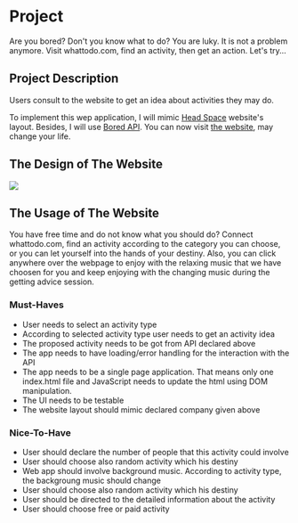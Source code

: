 # Project

Are you bored? Don't you know what to do? You are luky. It is not a problem anymore. Visit whattodo.com, find an activity, then get an action. Let's try...

<h2>Project Description</h2>

Users consult to the website to get an idea about activities they may do. 

To implement this wep application, I will mimic <a href="https://www.headspace.com/">Head Space</a> website's layout. Besides, I will use <a href="https://www.boredapi.com/">Bored API</a>. You can now visit <a href="https://esranurgalipkayahan.github.io/whattodo-project/">the website</a>, may change your life.
<h2>The Design of The Website</h2>
<img src="https://user-images.githubusercontent.com/61011249/136653540-857f8457-8797-4b16-9d40-27f66ced790c.png">
<h2>The Usage of The Website</h2>
You have free time and do not know what you should do? Connect whattodo.com, find an activity according to the category you can choose, or you can let yourself into the hands of your destiny. Also, you can click anywhere over the webpage to enjoy with the relaxing music that we have choosen for you and keep enjoying with the changing music during the getting advice session.
<h3>Must-Haves</h3>
<ul>
  <li>User needs to select an activity type</li>
  <li>According to selected activity type user needs to get an activity idea</li>
  <li>The proposed activity needs to be got from API declared above</li>
  <li>The app needs to have loading/error handling for the interaction with the API</li>
  <li> The app needs to be a single page application. That means only one index.html file and JavaScript needs to update the html using DOM manipulation.</li>
  <li>The UI needs to be testable</li>
  <li>The website layout should mimic declared company given above</li>
</ul>
<h3>Nice-To-Have</h3>
<ul>
  <li>User should declare the number of people that this activity could involve</li>
  <li>User should choose also random activity which his destiny</li>
  <li>Web app should involve background music. According to activity type, the backgroung music should change</li>
  <li>User should choose also random activity which his destiny</li>
  <li>User should be directed to the detailed information about the activity</li>
  <li>User should choose free or paid activity</li>  
</ul>
